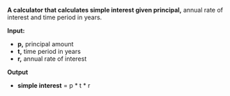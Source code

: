 **A calculator that calculates simple interest given principal,** annual rate of interest and time period in years.

**Input:**
   - **p,** principal amount
   - **t,** time period in years
   - **r,** annual rate of interest
     
**Output**
   - **simple interest** = p * t * r
